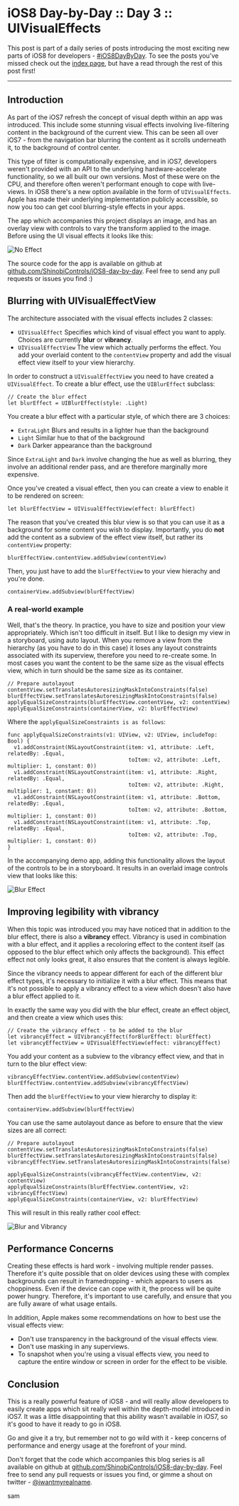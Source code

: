 # iOS8 Day-by-Day :: Day 3 :: UIVisualEffects

This post is part of a daily series of posts introducing the most exciting new
parts of iOS8 for developers - [#iOS8DayByDay](https://twitter.com/search?q=%23iOS8DayByDay).
To see the posts you've missed check out the [index page](http://shinobicontrols.com/iOS8DayByDay),
but have a read through the rest of this post first!

---

## Introduction

As part of the iOS7 refresh the concept of visual depth within an app was
introduced. This include some stunning visual effects involving live-filtering
content in the background of the current view. This can be seen all over iOS7 -
from the navigation bar blurring the content as it scrolls underneath it, to the
background of control center.

This type of filter is computationally expensive, and in iOS7, developers weren't
provided with an API to the underlying hardware-accelerate functionality, so we
all built our own versions. Most of these were on the CPU, and therefore often
weren't performant enough to cope with live-views. In iOS8 there's a new option
available in the form of `UIVisualEffects`. Apple has made their underlying
implementation publicly accessible, so now you too can get cool blurring-style
effects in your apps.

The app which accompanies this project displays an image, and has an overlay view
with controls to vary the transform applied to the image. Before using the
UI visual effects it looks like this:

![No Effect](assets/no_effect.png)

The source code for the app is available on github at
[github.com/ShinobiControls/iOS8-day-by-day](https://github.com/ShinobiControls/iOS8-day-by-day).
Feel free to send any pull requests or issues you find :)


## Blurring with UIVisualEffectView

The architecture associated with the visual effects includes 2 classes:

- `UIVisualEffect` Specifies which kind of visual effect you want to apply. Choices
are currently __blur__ or __vibrancy__.
- `UIVisualEffectView` The view which actually performs the effect. You add your
overlaid content to the `contentView` property and add the visual effect view
itself to your view hierarchy.

In order to construct a `UIVisualEffectView` you need to have created a `UIVisualEffect`.
To create a blur effect, use the `UIBlurEffect` subclass:

    // Create the blur effect
    let blurEffect = UIBlurEffect(style: .Light)

You create a blur effect with a particular style, of which there are 3 choices:

- `ExtraLight` Blurs and results in a lighter hue than the background
- `Light` Similar hue to that of the background
- `Dark` Darker appearance than the background

Since `ExtraLight` and `Dark` involve changing the hue as well as blurring, they
involve an additional render pass, and are therefore marginally more expensive.

Once you've created a visual effect, then you can create a view to enable it
to be rendered on screen:

    let blurEffectView = UIVisualEffectView(effect: blurEffect)

The reason that you've created this blur view is so that you can use it as a
background for some content you wish to display. Importantly, you do __not__
add the content as a subview of the effect view itself, but rather its
`contentView` property:

    blurEffectView.contentView.addSubview(contentView)

Then, you just have to add the `blurEffectView` to your view hierachy and you're
done.

    containerView.addSubview(blurEffectView)

### A real-world example

Well, that's the theory. In practice, you have to size and position your view
appropriately. Which isn't too difficult in itself. But I like to design my view
in a storyboard, using auto layout. When you remove a view from the hierarchy
(as you have to do in this case) it loses any layout constraints associated with
its superview, therefore you need to re-create some. In most cases you want the
content to be the same size as the visual effects view, which in turn should be
the same size as its container.

    // Prepare autolayout
    contentView.setTranslatesAutoresizingMaskIntoConstraints(false)
    blurEffectView.setTranslatesAutoresizingMaskIntoConstraints(false)
    applyEqualSizeConstraints(blurEffectView.contentView, v2: contentView)
    applyEqualSizeConstraints(containerView, v2: blurEffectView)

Where the `applyEqualSizeConstraints is as follows`:

    func applyEqualSizeConstraints(v1: UIView, v2: UIView, includeTop: Bool) {
      v1.addConstraint(NSLayoutConstraint(item: v1, attribute: .Left, relatedBy: .Equal,
                                          toItem: v2, attribute: .Left, multiplier: 1, constant: 0))
      v1.addConstraint(NSLayoutConstraint(item: v1, attribute: .Right, relatedBy: .Equal,
                                          toItem: v2, attribute: .Right, multiplier: 1, constant: 0))
      v1.addConstraint(NSLayoutConstraint(item: v1, attribute: .Bottom, relatedBy: .Equal,
                                          toItem: v2, attribute: .Bottom, multiplier: 1, constant: 0))
      v1.addConstraint(NSLayoutConstraint(item: v1, attribute: .Top, relatedBy: .Equal,
                                          toItem: v2, attribute: .Top, multiplier: 1, constant: 0))
    }

In the accompanying demo app, adding this functionality allows the layout of the
controls to be in a storyboard. It results in an overlaid image controls view
that looks like this:

![Blur Effect](assets/blur_effect.png)


## Improving legibility with vibrancy

When this topic was introduced you may have noticed that in addition to the blur
effect, there is also a __vibrancy__ effect. Vibrancy is used in combination with
a blur effect, and it applies a recoloring effect to the content itself (as opposed
to the blur effect which only affects the background). This effect effect not
only looks great, it also ensures that the content is always legible.

Since the vibrancy needs to appear different for each of the different blur effect
types, it's necessary to initialize it with a blur effect. This means that it's
not possible to apply a vibrancy effect to a view which doesn't also have a blur
effect applied to it.

In exactly the same way you did with the blur effect, create an effect object, and
then create a view which uses this:

    // Create the vibrancy effect - to be added to the blur
    let vibrancyEffect = UIVibrancyEffect(forBlurEffect: blurEffect)
    let vibrancyEffectView = UIVisualEffectView(effect: vibrancyEffect)

You add your content as a subview to the vibrancy effect view, and that in turn
to the blur effect view:

    vibrancyEffectView.contentView.addSubview(contentView)
    blurEffectView.contentView.addSubview(vibrancyEffectView)

Then add the `blurEffectView` to your view hierarchy to display it:

    containerView.addSubview(blurEffectView)

You can use the same autolayout dance as before to ensure that the view sizes
are all correct:


    // Prepare autolayout
    contentView.setTranslatesAutoresizingMaskIntoConstraints(false)
    blurEffectView.setTranslatesAutoresizingMaskIntoConstraints(false)
    vibrancyEffectView.setTranslatesAutoresizingMaskIntoConstraints(false)

    applyEqualSizeConstraints(vibrancyEffectView.contentView, v2: contentView)
    applyEqualSizeConstraints(blurEffectView.contentView, v2: vibrancyEffectView)
    applyEqualSizeConstraints(containerView, v2: blurEffectView)

This will result in this really rather cool effect:

![Blur and Vibrancy](assets/blur_vibrancy_effect.png)


## Performance Concerns

Creating these effects is hard work - involving multiple render passes. Therefore
it's quite possible that on older devices using these with complex backgrounds
can result in framedropping - which appears to users as choppiness. Even if the
device can cope with it, the process will be quite power hungry. Therefore, it's
important to use carefully, and ensure that you are fully aware of what usage
entails.

In addition, Apple makes some recommendations on how to best use the visual effects
view:

- Don't use transparency in the background of the visual effects view.
- Don't use masking in any superviews.
- To snapshot when you're using a visual effects view, you need to capture the
entire window or screen in order for the effect to be visible.


## Conclusion

This is a really powerful feature of iOS8 - and will really allow developers to
easily create apps which sit really well within the depth-model introduced in
iOS7. It was a little disappointing that this ability wasn't available in iOS7,
so it's good to have it ready to go in iOS8.

Go and give it a try, but remember not to go wild with it - keep concerns of
performance and energy usage at the forefront of your mind.

Don't forget that the code which accompanies this blog series is all available
on github at
[github.com/ShinobiControls/iOS8-day-by-day](https://github.com/ShinobiControls/iOS8-day-by-day).
Feel free to send any pull requests or issues you find, or gimme a
shout on twitter -
[@iwantmyrealname](https://twitter.com/iwantmyrealname).

sam
